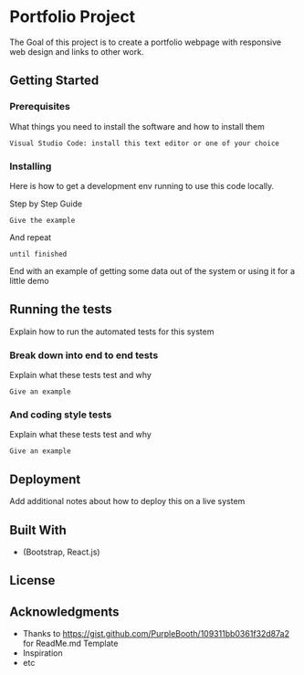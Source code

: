 # Portfolio Project

The Goal of this project is to create a portfolio webpage with responsive web design and links to other work.

## Getting Started


### Prerequisites

What things you need to install the software and how to install them

```
Visual Studio Code: install this text editor or one of your choice

```

### Installing

Here is how to get a development env running to use this code locally.

Step by Step Guide

```
Give the example
```

And repeat

```
until finished
```

End with an example of getting some data out of the system or using it for a little demo

## Running the tests

Explain how to run the automated tests for this system

### Break down into end to end tests

Explain what these tests test and why

```
Give an example
```

### And coding style tests

Explain what these tests test and why

```
Give an example
```

## Deployment

Add additional notes about how to deploy this on a live system

## Built With

* (Bootstrap, React.js) 


## License



## Acknowledgments

* Thanks to https://gist.github.com/PurpleBooth/109311bb0361f32d87a2 for ReadMe.md  Template 
* Inspiration
* etc






